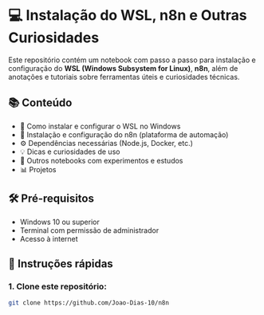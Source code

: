 # 💻 Instalação do WSL, n8n e Outras Curiosidades

Este repositório contém um notebook com passo a passo para instalação e configuração do **WSL (Windows Subsystem for Linux)**, **n8n**, além de anotações e tutoriais sobre ferramentas úteis e curiosidades técnicas.

## 📚 Conteúdo

- 🐧 Como instalar e configurar o WSL no Windows
- 🔄 Instalação e configuração do n8n (plataforma de automação)
- ⚙️ Dependências necessárias (Node.js, Docker, etc.)
- 💡 Dicas e curiosidades de uso
- 📓 Outros notebooks com experimentos e estudos
- 📊 Projetos

## 🛠 Pré-requisitos

- Windows 10 ou superior
- Terminal com permissão de administrador
- Acesso à internet

## 🚀 Instruções rápidas

### 1. Clone este repositório:

```bash
git clone https://github.com/Joao-Dias-10/n8n 
```

